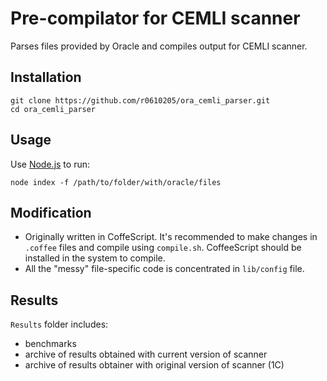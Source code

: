 Pre-compilator for CEMLI scanner
=============
  Parses files provided by Oracle and compiles output for CEMLI scanner.

Installation
-----------

    git clone https://github.com/r0610205/ora_cemli_parser.git
    cd ora_cemli_parser


Usage
-----------

Use [Node.js](http://nodejs.org) to run:

    node index -f /path/to/folder/with/oracle/files


Modification
-----------
  * Originally written in CoffeScript. It's recommended to make changes in `.coffee` files and compile using `compile.sh`. CoffeeScript should be installed in the system to compile.
  * All the "messy" file-specific code is concentrated in `lib/config` file. 

Results
-----------

  `Results` folder includes:
  * benchmarks
  * archive of results obtained with current version of scanner
  * archive of results obtainer with original version of scanner (1C)